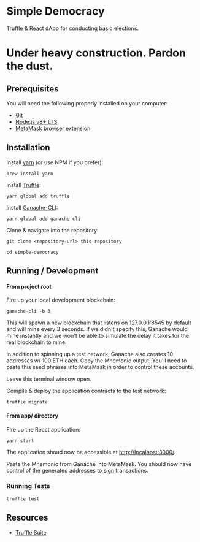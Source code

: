 # Simple Democracy

Truffle & React dApp for conducting basic elections.

# Under heavy construction. Pardon the dust.

## Prerequisites

You will need the following properly installed on your computer:

- [Git](https://git-scm.com/)
- [Node.js v8+ LTS](https://nodejs.org/en/)
- [MetaMask browser extension](https://metamask.io/)

## Installation

Install [yarn](https://yarnpkg.com/lang/en/docs/install) (or use NPM if you prefer):

```
brew install yarn
```

Install [Truffle](https://truffleframework.com/truffle):

```
yarn global add truffle
```

Install [Ganache-CLI](https://github.com/trufflesuite/ganache-cli):

```
yarn global add ganache-cli
```

Clone & navigate into the repository:

```
git clone <repository-url> this repository
```

```
cd simple-democracy
```

## Running / Development

#### From project root

Fire up your local development blockchain:

```
ganache-cli -b 3
```

This will spawn a new blockchain that listens on 127.0.0.1:8545 by default and will mine every 3 seconds. If we didn't specify this, Ganache would mine instantly and we won't be able to simulate the delay it takes for the real blockchain to mine.

In addition to spinning up a test network, Ganache also creates 10 addresses w/ 100 ETH each. Copy the Mnemonic output. You'll need to paste this seed phrases into MetaMask in order to control these accounts.

Leave this terminal window open.

Compile & deploy the application contracts to the test network:

```
truffle migrate
```

#### From app/ directory

Fire up the React application:

```
yarn start
```

The application shoud now be accessible at [http://localhost:3000/](http://localhost:3000/).

Paste the Mnemonic from Ganache into MetaMask. You should now have control of the generated addresses to sign transactions.

### Running Tests

```
truffle test
```

## Resources

- [Truffle Suite](https://www.truffleframework.com/)
